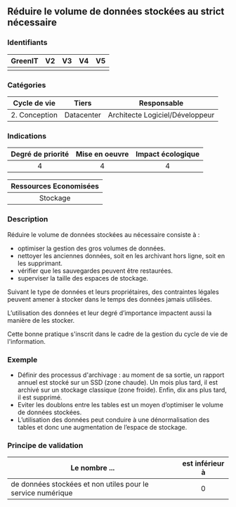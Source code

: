 ## Réduire le volume de données stockées au strict nécessaire

### Identifiants

| GreenIT | V2  | V3  | V4  | V5  |
| :-----: | :-: | :-: | :-: | :-: |
|         |     |     |     |     |

### Catégories

| Cycle de vie  |   Tiers    |           Responsable           |
| :-----------: | :--------: | :-----------------------------: |
| 2. Conception | Datacenter | Architecte Logiciel/Développeur |

### Indications

| Degré de priorité | Mise en oeuvre | Impact écologique |
| :---------------: | :------------: | :---------------: |
|         4         |       4        |         4         |

| Ressources Economisées |
| :--------------------: |
|        Stockage        |

### Description

Réduire le volume de données stockées au nécessaire consiste à :

- optimiser la gestion des gros volumes de données.
- nettoyer les anciennes données, soit en les archivant hors ligne, soit en les supprimant.
- vérifier que les sauvegardes peuvent être restaurées.
- superviser la taille des espaces de stockage.

Suivant le type de données et leurs propriétaires, des contraintes légales peuvent amener à stocker dans le temps des données jamais utilisées.

L’utilisation des données et leur degré d’importance impactent aussi la manière de les stocker.

Cette bonne pratique s'inscrit dans le cadre de la gestion du cycle de vie de l'information.

### Exemple

- Définir des processus d'archivage : au moment de sa sortie, un rapport annuel est stocké sur un SSD (zone chaude). Un mois plus tard, il est archivé sur un stockage classique (zone froide). Enfin, dix ans plus tard, il est supprimé.
- Eviter les doublons entre les tables est un moyen d’optimiser le volume de données stockées.
- L’utilisation des données peut conduire à une dénormalisation des tables et donc une augmentation de l’espace de stockage.

### Principe de validation

| Le nombre ...                                               | est inférieur à |
| ----------------------------------------------------------- | :-------------: |
| de données stockées et non utiles pour le service numérique |        0        |
